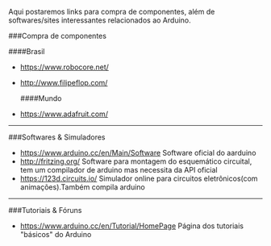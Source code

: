 Aqui postaremos links para compra de componentes, além de softwares/sites interessantes relacionados ao Arduino.

###Compra de componentes

  ####Brasil
- <https://www.robocore.net/>
- <http://www.filipeflop.com/>

  ####Mundo
- <https://www.adafruit.com/>

---

###Softwares & Simuladores
- <https://www.arduino.cc/en/Main/Software> Software oficial do aarduino
- <http://fritzing.org/> Software para montagem do esquemático circuital, tem um compilador de arduino mas necessita da API oficial
- <https://123d.circuits.io/> Simulador online para circuitos eletrônicos(com animações).Também compila arduino

---

###Tutoriais & Fóruns
- <https://www.arduino.cc/en/Tutorial/HomePage> Página dos tutoriais "básicos" do Arduino



